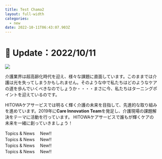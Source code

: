 ```yaml
---
title: Test Chama2
layout: full-width
categories:
  - new
date: 2022-10-11T06:43:07.903Z
---
```

<h1 class="black-600 text-right text-xs"> 🔄 Update：2022/10/11</h1>

![](../../hi1.png)

介護業界は超高齢化時代を迎え、様々な課題に直面しています。このままでは介護は光を失ってしまうかもしれません。そのような中で私たちはどのようなケアの道を歩んでいくべきなのでしょうか・・・・まさに今、私たちはターニングポイントを迎えているのです。

HITOWAケアサービスでは明るく輝く介護の未来を目指して、先進的な取り組みを進めています。2019年に**Care Innovation Team**を発足し、介護現場の課題解決をテーマに活動を行っています。 HITOWAケアサービスで誰もが輝くケアの未来を一緒に創っていきましょう！

<div class="bg-green-400 bg-opacity-50 p-2 w-full h-full"> <span class="text-black-600 text-left text-base text-xl font-bold">Topics & News</sapn> <span class="text-red-600 text-base font-bold">　New!!</span> </div>



<div class="bg-green-400 bg-opacity-50 p-2 w-full h-full"> <span class="text-black-600 text-left text-base text-xl font-bold">Topics & News</sapn> <span class="text-red-600 text-base font-bold">　New!!</span> </div>



<div class="bg-green-400 bg-opacity-50 p-2 w-full h-full"> <span class="text-black-600 text-left text-base text-xl font-bold">Topics & News</sapn> <span class="text-red-600 text-base font-bold">　New!!</span> </div>



<div class="bg-green-400 bg-opacity-50 p-2 w-full h-full"> <span class="text-black-600 text-left text-base text-xl font-bold">Topics & News</sapn> <span class="text-red-600 text-base font-bold">　New!!</span> </div>